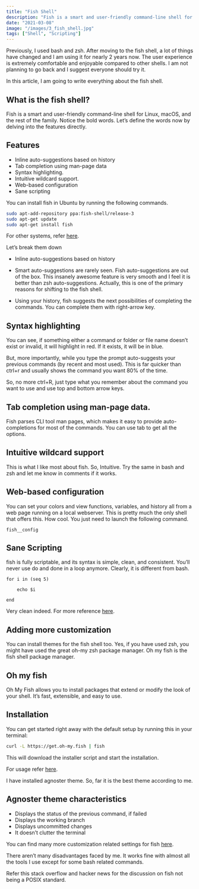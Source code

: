 ```yaml
---
title: "Fish Shell"
description: "Fish is a smart and user-friendly command-line shell for Linux, macOS, and the rest of the family."
date: "2021-03-08"
image: "/images/3_fish_shell.jpg"
tags: ["Shell", "Scripting"]
---
```


Previously, I used bash and zsh. After moving to the fish shell, a lot of things have changed and I am using it for nearly 2 years now. The user experience is extremely comfortable and enjoyable compared to other shells. I am not planning to go back and I suggest everyone should try it.

In this article, I am going to write everything about the fish shell.



## What is the fish shell?

Fish is a smart and user-friendly command-line shell for Linux, macOS, and the rest of the family. Notice the bold words. Let’s define the words now by delving into the features directly.





## Features
* Inline auto-suggestions based on history
* Tab completion using man-page data
* Syntax highlighting.
* Intuitive wildcard support.
* Web-based configuration
* Sane scripting


You can install fish in Ubuntu by running the following commands.


```bash
sudo apt-add-repository ppa:fish-shell/release-3
sudo apt-get update
sudo apt-get install fish

```

For other systems, refer [here](https://rootnroll.com/d/fish-shell/).



Let’s break them down

* Inline auto-suggestions based on history

* Smart auto-suggestions are rarely seen. Fish auto-suggestions are out of the box. This insanely awesome feature is very smooth and I feel it is better than zsh auto-suggestions. Actually, this is one of the primary reasons for shifting to the fish shell.

* Using your history, fish suggests the next possibilities of completing the commands. You can complete them with right-arrow key.



## Syntax highlighting


You can see, if something either a command or folder or file name doesn’t exist or invalid, it will highlight in red. If it exists, it will be in blue.

But, more importantly, while you type the prompt auto-suggests your previous commands (by recent and most used). This is far quicker than ctrl+r and usually shows the command you want 80% of the time.



So, no more ctrl+R, just type what you remember about the command you want to use and use top and bottom arrow keys.

## Tab completion using man-page data.

Fish parses CLI tool man pages, which makes it easy to provide auto-completions for most of the commands. You can use tab to get all the options.


## Intuitive wildcard support


This is what I like most about fish. So, Intuitive. Try the same in bash and zsh and let me know in comments if it works.


## Web-based configuration

You can set your colors and view functions, variables, and history all from a web page running on a local webserver. This is pretty much the only shell that offers this. How cool. You just need to launch the following command.

```fish
fish__config
```


## Sane Scripting

fish is fully scriptable, and its syntax is simple, clean, and consistent. You’ll never use do and done in a loop anymore. Clearly, it is different from bash.

```fish
for i in (seq 5)                   

    echo $i

end
```

Very clean indeed. For more reference [here](https://fishshell.com/docs/current/tutorial.html).


## Adding more customization

You can install themes for the fish shell too. Yes, if you have used zsh, you might have used the great oh-my zsh package manager. Oh my fish is the fish shell package manager.

## Oh my fish

Oh My Fish allows you to install packages that extend or modify the look of your shell. It’s fast, extensible, and easy to use.

## Installation

You can get started right away with the default setup by running this in your terminal:

```bash
curl -L https://get.oh-my.fish | fish
```

This will download the installer script and start the installation. 

For usage refer [here](https://github.com/oh-my-fish/oh-my-fish).

I have installed agnoster theme. So, far it is the best theme according to me.


## Agnoster theme characteristics
* Displays the status of the previous command, if failed
* Displays the working branch
* Displays uncommitted changes
* It doesn’t clutter the terminal


You can find many more customization related settings for fish [here](https://github.com/jorgebucaran/awsm.fish).



There aren’t many disadvantages faced by me. It works fine with almost all the tools I use except for some bash related commands.



Refer this stack overflow and hacker news for the discussion on fish not being a POSIX standard.

